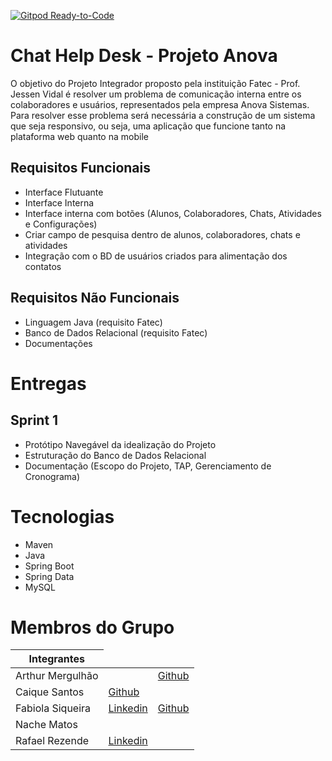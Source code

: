 [![Gitpod Ready-to-Code](https://img.shields.io/badge/Gitpod-Ready--to--Code-blue?logo=gitpod)](https://gitpod.io/#https://github.com/PI-Time-4/chat_helpdesk) 
# Chat Help Desk - Projeto Anova

O objetivo do Projeto Integrador proposto pela instituição Fatec - Prof. Jessen Vidal é resolver um problema 
de comunicação interna entre os colaboradores e usuários, representados pela empresa Anova Sistemas. 
    Para resolver esse problema será necessária a construção de um sistema que seja responsivo, ou seja, uma aplicação que 
funcione tanto na plataforma web quanto na mobile 

## Requisitos Funcionais

- Interface Flutuante
- Interface Interna
- Interface interna com botões (Alunos, Colaboradores, Chats, Atividades e Configurações)
- Criar campo de pesquisa dentro de alunos, colaboradores, chats e atividades 
- Integração com o BD de usuários criados para alimentação dos contatos

## Requisitos Não Funcionais 

- Linguagem Java (requisito Fatec) 
- Banco de Dados Relacional (requisito Fatec) 
- Documentações  

# Entregas 

## Sprint 1 

- Protótipo Navegável da idealização do Projeto
- Estruturação do Banco de Dados Relacional 
- Documentação (Escopo do Projeto, TAP, Gerenciamento de Cronograma)

# Tecnologias 

- Maven 
- Java 
- Spring Boot 
- Spring Data 
- MySQL 

# Membros do Grupo

<table>
    <thead>
        <th>Integrantes</th>
    </thead>
    <tbody>
        <tr>
            <td>Arthur Mergulhão</td>
            <td><a href = "https://br.linkedin.com/public-profile/in/arthur-mergulhao-5a7aa4186?challengeId=AQEh11qrioz-TgAAAXSsyfiaeTgNft25RGw_BgbYS3y_WWpdZ3uKYIP0UU0b1PPAw0LaM46vUTfLGG5KVXhD1y7t9KvXON_J6Q&submissionId=97029fc7-8c91-3616-1bb7-2571c77b9d21"></a></td>
            <td><a href = "https://github.com/AAMergulhao">Github</a></td>
        </tr>
        <tr>
            <td>Caique Santos</td> 
            <td><a href = "https://www.linkedin.com/in/caique-rafael-dos-santos-477442195/>Linkedin</a></td> 
            <td><a href = "https://github.com/zKIQ"> Github</a> </td>
        </tr>
        <tr>
            <td>Fabiola Siqueira </td>
            <td> <a href= "https://www.linkedin.com/mwlite/in/fab%C3%ADola-siqueira-874b09192">Linkedin</a></td>
            <td> <a href= "https://github.com/fabsiqueira">Github</a></td>
        </tr>
        <tr>
            <td>Nache Matos</td>
            <td><a href = "https://github.com/Nache111"></a></td>
        </tr>
        <tr>
            <td>Rafael Rezende</td> 
            <td><a href = "https://www.linkedin.com/mwlite/in/rafael-rezende-633249143">Linkedin</a></td>
            <td><a href = "https://github.com/RafaelRez75"></a></td>
        </tr>
    </tbody>
</table>